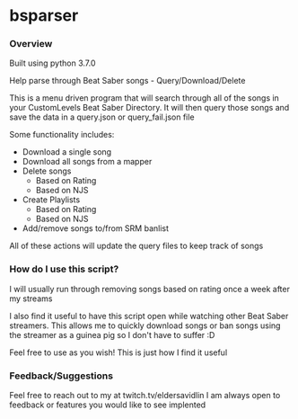# bsparser

### Overview
Built using python 3.7.0

Help parse through Beat Saber songs - Query/Download/Delete

This is a menu driven program that will search through all of the songs in your CustomLevels Beat Saber Directory. It will then query those songs and save the data in a query.json or query_fail.json file

Some functionality includes:
- Download a single song
- Download all songs from a mapper
- Delete songs
  - Based on Rating
  - Based on NJS
- Create Playlists
  - Based on Rating
  - Based on NJS
- Add/remove songs to/from SRM banlist

All of these actions will update the query files to keep track of songs

### How do I use this script?

I will usually run through removing songs based on rating once a week after my streams 

I also find it useful to have this script open while watching other Beat Saber streamers. This allows me to quickly download songs or ban songs using the streamer as a guinea pig so I don't have to suffer :D

Feel free to use as you wish! This is just how I find it useful

### Feedback/Suggestions

Feel free to reach out to my at twitch.tv/eldersavidlin I am always open to feedback or features you would like to see implented
